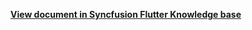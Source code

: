 **[View document in Syncfusion Flutter Knowledge base](https://www.syncfusion.com/kb/12190/how-to-style-the-current-month-date-cell-in-the-flutter-date-range-picker-sfdaterangepicker)**
